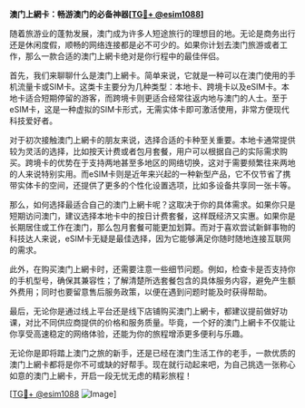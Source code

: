 **澳门上網卡：畅游澳门的必备神器[[TG💪+ @esim1088](https://t.me/s/esim1088)]**

随着旅游业的蓬勃发展，澳门成为许多人短途旅行的理想目的地。无论是商务出行还是休闲度假，顺畅的网络连接都是必不可少的。如果你计划去澳门旅游或者工作，那么一款合适的澳门上網卡绝对是你行程中的最佳伴侣。

首先，我们来聊聊什么是澳门上網卡。简单来说，它就是一种可以在澳门使用的手机流量卡或SIM卡。这类卡主要分为几种类型：本地卡、跨境卡以及eSIM卡。本地卡适合短期停留的游客，而跨境卡则更适合经常往返内地与澳门的人士。至于eSIM卡，这是一种虚拟的SIM卡形式，无需实体卡即可激活使用，非常方便现代科技爱好者。

对于初次接触澳门上網卡的朋友来说，选择合适的卡种至关重要。本地卡通常提供较为灵活的选择，比如按天计费或者包月套餐，用户可以根据自己的实际需求购买。跨境卡的优势在于支持两地甚至多地区的网络切换，这对于需要频繁往来两地的人来说特别实用。而eSIM卡则是近年来兴起的一种新型产品，它不仅节省了携带实体卡的空间，还提供了更多的个性化设置选项，比如多设备共享同一张卡等。

那么，如何选择最适合自己的澳门上網卡呢？这取决于你的具体需求。如果你只是短期访问澳门，建议选择本地卡中的按日计费套餐，这样既经济又实惠。如果你是长期居住或工作在澳门，那么包月套餐可能更加划算。而对于喜欢尝试新鲜事物的科技达人来说，eSIM卡无疑是最佳选择，因为它能够满足你随时随地连接互联网的需求。

此外，在购买澳门上網卡时，还需要注意一些细节问题。例如，检查卡是否支持你的手机型号，确保其兼容性；了解清楚所选套餐包含的具体服务内容，避免产生额外费用；同时也要留意售后服务政策，以便在遇到问题时能及时获得帮助。

最后，无论你是通过线上平台还是线下店铺购买澳门上網卡，都建议提前做好功课，对比不同供应商提供的价格和服务质量。毕竟，一个好的澳门上網卡不仅能让你享受高速稳定的网络体验，还能为你的旅程增添更多便利与乐趣。

无论你是即将踏上澳门之旅的新手，还是已经在澳门生活工作的老手，一款优质的澳门上網卡都将是你不可或缺的好帮手。现在就行动起来吧，为自己挑选一张称心如意的澳门上網卡，开启一段无忧无虑的精彩旅程！

[[TG💪+ @esim1088](https://t.me/s/esim1088) ![Image](https://i.postimg.cc/4NQfJmqS/Snipaste-2025-05-13-00-14-12.png)]